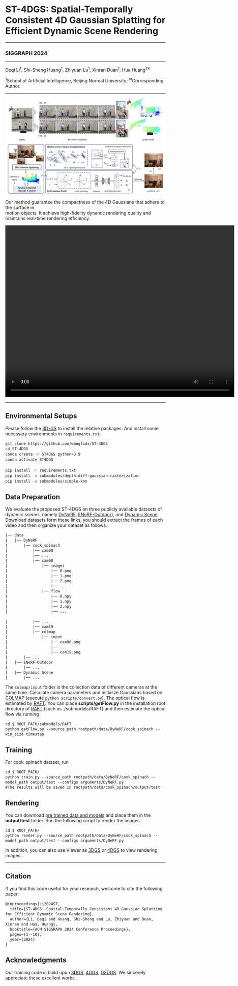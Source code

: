 
# ST-4DGS: Spatial-Temporally Consistent 4D Gaussian Splatting for Efficient Dynamic Scene Rendering
***
### SIGGRAPH 2024
***
Deqi Li<sup>1</sup>, Shi-Sheng Huang<sup>1</sup>, Zhiyuan Lu<sup>1</sup>, Xinran Duan<sup>1</sup>, Hua Huang<sup>1✉</sup>

<sup>1</sup>School of Artificial Intelligence, Beijing Normal University; <sup>✉</sup>Corresponding Author.
***

![block](asset/ST-4DGS.jpg)


Our method guarantee the compactness of the 4D Gaussians that adhere to the surface in  
motion objects. It achieve  high-fidelity dynamic rendering quality and maintains real-time rendering efficiency.


<video width="720" height="540" controls>
    <source src="asset/cut_roasted_beef.mp4" type="video/mp4">
</video>

***

## Environmental Setups
Please follow the [3D-GS](https://github.com/graphdeco-inria/gaussian-splatting) to install the relative packages. And install some necessary environments in ```requirements.txt```.

```bash
git clone https://github.com/wanglids/ST-4DGS
cd ST-4DGS
conda create -n ST4DGS python=3.9
conda activate ST4DGS

pip install -r requirements.txt
pip install -e submodules/depth-diff-gaussian-rasterization
pip install -e submodules/simple-knn
```

## Data Preparation
We evaluate the proposed ST-4DGS on three publicly available datasets of dynamic scenes, namely [DyNeRF](https://github.com/facebookresearch/Neural_3D_Video), [ENeRF-Outdoor](https://github.com/zju3dv/ENeRF/blob/master/docs/enerf_outdoor.md)), and [Dynamic Scene](https://gorokee.github.io/jsyoon/dynamic_synth/). Download datasets form these links, you should extract the frames of each video and then organize your dataset as follows.
```
|── data
|	|── DyNeRF
|		|── cook_spinach
|			|── cam00
|			|── ...
|			|── cam08
|				|── images
|					|── 0.png
|					|── 1.png
|					|── 2.png
|					|── ...
|				|── flow
|					|── 0.npy
|					|── 1.npy
|					|── 2.npy
|					|── ...

|			|── ...
|			|── cam19
|			|── colmap
|				|── input
|					|── cam00.png
|					|── ...
|					|── cam19.png
|		|── ...
|	|── ENeRF-Outdoor
|		|── ...
|	|── Dynamic Scene
|		|── ...
```
The ```colmap/input``` folder is the collection data of different cameras at the same time. Calculate camera parameters and initialize Gaussians based on [COLMAP](https://github.com/colmap/colmap) (execute ```python scripts/convert.py```). The optical flow is estimated by [RAFT](https://github.com/princeton-vl/RAFT). You can place **scripts/getFlow.py** in the installation root directory of [RAFT](https://github.com/princeton-vl/RAFT) (such as ./submodels/RAFT) and then estimate the optical flow via running
```
cd $ ROOT_PATH/submodels/RAFT
python getFlow.py --source_path rootpath/data/DyNeRF/cook_spinach --win_size timestep
```


## Training 
For cook_spinach dataset, run
```
cd $ ROOT_PATH/
python train.py --source_path rootpath/data/DyNeRF/cook_spinach --model_path output/test --configs arguments/DyNeRF.py    
#The results will be saved in rootpath/data/cook_spinach/output/test
```


## Rendering
You can download [pre trained data and models](https://drive.google.com/drive/folders/1sS5XDBkcAz4A4Lovl7-h-gsWF51nwy9F?usp=sharing) and place them in the **output/test** folder. Run the following script to render the images.
```
cd $ ROOT_PATH/
python render.py --source_path rootpath/data/DyNeRF/cook_spinach --model_path output/test --configs arguments/DyNeRF.py
```

In addition, you can also use Viewer as [3DGS](https://github.com/graphdeco-inria/gaussian-splatting) or [4DGS](https://github.com/hustvl/4DGaussians) to view rendering images.

---

## Citation
If you find this code useful for your research, welcome to cite the following paper:
```
@inproceedings{Li2024ST,
  title={ST-4DGS: Spatial-Temporally Consistent 4D Gaussian Splatting for Efficient Dynamic Scene Rendering},
  author={Li, Deqi and Huang, Shi-Sheng and Lu, Zhiyuan and Duan, Xinran and Hua, Huang},
  booktitle={ACM SIGGRAPH 2024 Conference Proceedings},
  pages={1--10},
  year={2024}
}
```
## Acknowledgments
Our training code is build upon [3DGS](https://github.com/graphdeco-inria/gaussian-splatting), [4DGS](https://github.com/hustvl/4DGaussians), [D3DGS](https://dynamic3dgaussians.github.io/). We sincerely appreciate these excellent works.

